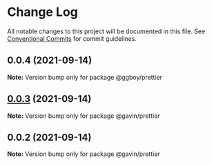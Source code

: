 # Change Log

All notable changes to this project will be documented in this file.
See [Conventional Commits](https://conventionalcommits.org) for commit guidelines.

## 0.0.4 (2021-09-14)

**Note:** Version bump only for package @ggboy/prettier





## [0.0.3](https://github.com/G-G-boy/fabric/compare/@gavin/prettier@0.0.2...@gavin/prettier@0.0.3) (2021-09-14)

**Note:** Version bump only for package @gavin/prettier





## 0.0.2 (2021-09-14)

**Note:** Version bump only for package @gavin/prettier
